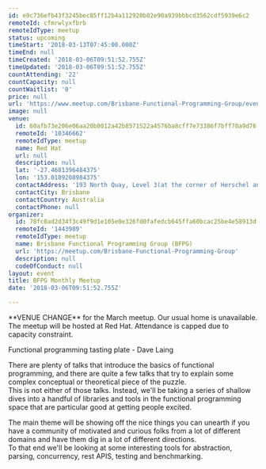 ```yaml
---
id: e9c736efb43f3245bec85ff12b4a112920b02e90a939bbbcd3562cdf5939e6c2
remoteId: cfmrwlyxfbrb
remoteIdType: meetup
status: upcoming
timeStart: '2018-03-13T07:45:00.000Z'
timeEnd: null
timeCreated: '2018-03-06T09:51:52.755Z'
timeUpdated: '2018-03-06T09:51:52.755Z'
countAttending: '22'
countCapacity: null
countWaitlist: '0'
price: null
url: 'https://www.meetup.com/Brisbane-Functional-Programming-Group/events/245757004/'
image: null
venue:
  id: 60afb73e206e06aa20b8012a42b8571522a4576ba8cff7e73386f7bff70a9d76
  remoteId: '10346662'
  remoteIdType: meetup
  name: Red Hat
  url: null
  description: null
  lat: '-27.4681396484375'
  lon: '153.0189208984375'
  contactAddress: '193 North Quay, Level 3(at the corner of Herschel and North Quay)'
  contactCity: Brisbane
  contactCountry: Australia
  contactPhone: null
organizer:
  id: 78fc0ad2d34f3c49f9d1e105e0e326fd0fafedcb645ffa60bcac25be4e58913d
  remoteId: '1443989'
  remoteIdType: meetup
  name: Brisbane Functional Programming Group (BFPG)
  url: 'https://meetup.com/Brisbane-Functional-Programming-Group'
  description: null
  codeOfConduct: null
layout: event
title: BFPG Monthly Meetup
date: '2018-03-06T09:51:52.755Z'

---
```

<p>**VENUE CHANGE** for the March meetup. Our usual home is unavailable. The meetup will be hosted at Red Hat. Attendance is capped due to capacity constraint.</p> <p>Functional programming tasting plate - Dave Laing</p> <p>There are plenty of talks that introduce the basics of functional programming, and there are quite a few talks that try to explain some complex conceptual or theoretical piece of the puzzle.<br/>This is not either of those talks. Instead, we'll be taking a series of shallow dives into a handful of libraries and tools in the functional programming space that are particular good at getting people excited.</p> <p>The main theme will be showing off the nice things you can unearth if you have a community of motivated and curious folks from a lot of different domains and have them dig in a lot of different directions.<br/>To that end we'll be looking at some interesting tools for abstraction, parsing, concurrency, rest APIS, testing and benchmarking.</p>
